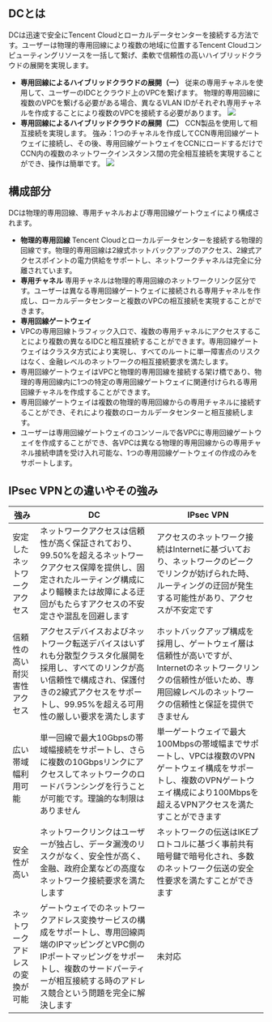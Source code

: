 ## DCとは
DCは迅速で安全にTencent Cloudとローカルデータセンターを接続する方法です。ユーザーは物理的専用回線により複数の地域に位置するTencent Cloudコンピューティングリソースを一括して繋げ、柔軟で信頼性の高いハイブリッドクラウドの展開を実現します。
- **専用回線によるハイブリッドクラウドの展開（一）**
従来の専用チャネルを使用して、ユーザーのIDCとクラウド上のVPCを繋げます。
物理的専用回線に複数のVPCを繋げる必要がある場合、異なるVLAN IDがそれぞれ専用チャネルを作成することにより複数のVPCを接続する必要があります。
![](https://main.qcloudimg.com/raw/254e77e85563e8b44e48fbdd48c6b710.svg)
- **専用回線によるハイブリッドクラウドの展開（二）**
CCN製品を使用して相互接続を実現します。
強み：1つのチャネルを作成してCCN専用回線ゲートウェイに接続し、その後、専用回線ゲートウェイをCCNにロードするだけでCCN内の複数のネットワークインスタンス間の完全相互接続を実現することができ、操作は簡単です。
 ![](https://main.qcloudimg.com/raw/d6f4e424fd8764956ac64b7b8bd37a36.svg)

## 構成部分
DCは物理的専用回線、専用チャネルおよび専用回線ゲートウェイにより構成されます。
- **物理的専用回線**
Tencent Cloudとローカルデータセンターを接続する物理的回線です。物理的専用回線は2線式ホットバックアップのアクセス、2線式アクセスポイントの電力供給をサポートし、ネットワークチャネルは完全に分離されています。
- **専用チャネル**
専用チャネルは物理的専用回線のネットワークリンク区分です。ユーザーは異なる専用回線ゲートウェイに接続される専用チャネルを作成し、ローカルデータセンターと複数のVPCの相互接続を実現することができます。
- **専用回線ゲートウェイ**
 - VPCの専用回線トラフィック入口で、複数の専用チャネルにアクセスすることにより複数の異なるIDCと相互接続することができます。専用回線ゲートウェイはクラスタ方式により実現し、すべてのルートに単一障害点のリスクはなく、金融レベルのネットワークの相互接続要求を満たします。
 - 専用回線ゲートウェイはVPCと物理的専用回線を接続する架け橋であり、物理的専用回線内に1つの特定の専用回線ゲートウェイに関連付けられる専用回線チャネルを作成することができます。
 - 専用回線ゲートウェイは複数の物理的専用回線からの専用チャネルに接続することができ、それにより複数のローカルデータセンターと相互接続します。
 - ユーザーは専用回線ゲートウェイのコンソールで各VPCに専用回線ゲートウェイを作成することができ、各VPCは異なる物理的専用回線からの専用チャネル接続申請を受け入れ可能な、1つの専用回線ゲートウェイの作成のみをサポートします。
 
## IPsec VPNとの違いやその強み
| 強み| DC | IPsec VPN |
|---------|---------|---------|
| 安定したネットワークアクセス | ネットワークアクセスは信頼性が高く保証されており、99.50%を超えるネットワークアクセス保障を提供し、固定されたルーティング構成により輻輳または故障による迂回がもたらすアクセスの不安定さや混乱を回避します | アクセスのネットワーク接続はInternetに基づいており、ネットワークのピークでリンクが妨げられた時、ルーティングの迂回が発生する可能性があり、アクセスが不安定です |
|信頼性の高い耐災害性アクセス|アクセスデバイスおよびネットワーク転送デバイスはいずれも分散型クラスタ化展開を採用し、すべてのリンクが高い信頼性で構成され、保護付きの2線式アクセスをサポートし、99.95%を超える可用性の厳しい要求を満たします|ホットバックアップ構成を採用し、ゲートウェイ層は信頼性が高いですが、Internetのネットワークリンクの信頼性が低いため、専用回線レベルのネットワークの信頼性と保証を提供できません|
|広い帯域幅利用可能|単一回線で最大10Gbpsの帯域幅接続をサポートし、さらに複数の10Gbpsリンクにアクセスしてネットワークのロードバランシングを行うことが可能です。理論的な制限はありません|単一ゲートウェイで最大100Mbpsの帯域幅までサポートし、VPCは複数のVPNゲートウェイ構成をサポートし、複数のVPNゲートウェイ構成により100Mbpsを超えるVPNアクセスを満たすことができます|
|安全性が高い|ネットワークリンクはユーザーが独占し、データ漏洩のリスクがなく、安全性が高く、金融、政府企業などの高度なネットワーク接続要求を満たします|ネットワークの伝送はIKEプロトコルに基づく事前共有暗号鍵で暗号化され、多数のネットワーク伝送の安全性要求を満たすことができます|
|ネットワークアドレスの変換が可能| ゲートウェイでのネットワークアドレス変換サービスの構成をサポートし、専用回線両端のIPマッピングとVPC側のIPポートマッピングをサポートし、複数のサードパーティーが相互接続する時のアドレス競合という問題を完全に解決します|未対応 |

